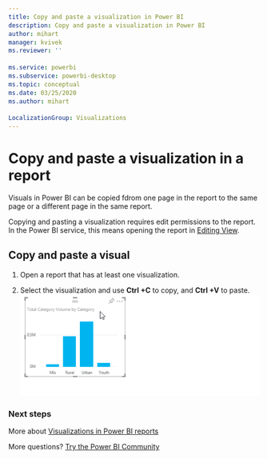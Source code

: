 ```yaml
---
title: Copy and paste a visualization in Power BI
description: Copy and paste a visualization in Power BI
author: mihart
manager: kvivek
ms.reviewer: ''

ms.service: powerbi
ms.subservice: powerbi-desktop
ms.topic: conceptual
ms.date: 03/25/2020
ms.author: mihart

LocalizationGroup: Visualizations
---
```

# Copy and paste a visualization in a report

Visuals in Power BI can be copied fdrom one page in the report to the same page or a different page in the same report. 

Copying and pasting a visualization requires edit permissions to the report. In the Power BI service, this means opening the report in [Editing View](../consumer/end-user-reading-view.md).

## Copy and paste a visual

1. Open a report that has at least one visualization.  

2. Select the visualization and use **Ctrl +C** to copy, and **Ctrl +V** to paste.  
   ![](media/power-bi-visualization-copy-paste/copypasteviznew.gif)

### Next steps
More about [Visualizations in Power BI reports](power-bi-report-visualizations.md)

More questions? [Try the Power BI Community](http://community.powerbi.com/)

